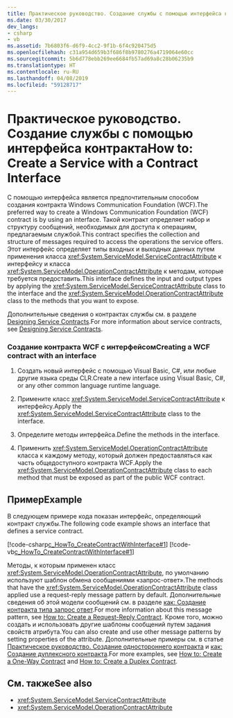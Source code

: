 ```yaml
---
title: Практическое руководство. Создание службы с помощью интерфейса контракта
ms.date: 03/30/2017
dev_langs:
- csharp
- vb
ms.assetid: 7b6803f6-d6f9-4cc2-9f1b-6f4c920475d5
ms.openlocfilehash: c31a954d659b3f686f8b9780276a4719064e60cc
ms.sourcegitcommit: 5b6d778ebb269ee6684fb57ad69a8c28b06235b9
ms.translationtype: HT
ms.contentlocale: ru-RU
ms.lasthandoff: 04/08/2019
ms.locfileid: "59128717"
---
```

# <a name="how-to-create-a-service-with-a-contract-interface"></a><span data-ttu-id="6c3ba-102">Практическое руководство. Создание службы с помощью интерфейса контракта</span><span class="sxs-lookup"><span data-stu-id="6c3ba-102">How to: Create a Service with a Contract Interface</span></span>
<span data-ttu-id="6c3ba-103">С помощью интерфейса является предпочтительным способом создания контракта Windows Communication Foundation (WCF).</span><span class="sxs-lookup"><span data-stu-id="6c3ba-103">The preferred way to create a Windows Communication Foundation (WCF) contract is by using an interface.</span></span> <span data-ttu-id="6c3ba-104">Такой контракт определяет набор и структуру сообщений, необходимых для доступа к операциям, предлагаемым службой.</span><span class="sxs-lookup"><span data-stu-id="6c3ba-104">This contract specifies the collection and structure of messages required to access the operations the service offers.</span></span> <span data-ttu-id="6c3ba-105">Этот интерфейс определяет типы входных и выходных данных путем применения класса <xref:System.ServiceModel.ServiceContractAttribute> к интерфейсу и класса <xref:System.ServiceModel.OperationContractAttribute> к методам, которые требуется предоставить.</span><span class="sxs-lookup"><span data-stu-id="6c3ba-105">This interface defines the input and output types by applying the <xref:System.ServiceModel.ServiceContractAttribute> class to the interface and the <xref:System.ServiceModel.OperationContractAttribute> class to the methods that you want to expose.</span></span>  
  
 <span data-ttu-id="6c3ba-106">Дополнительные сведения о контрактах службы см. в разделе [Designing Service Contracts](../../../../docs/framework/wcf/designing-service-contracts.md).</span><span class="sxs-lookup"><span data-stu-id="6c3ba-106">For more information about service contracts, see [Designing Service Contracts](../../../../docs/framework/wcf/designing-service-contracts.md).</span></span>  
  
### <a name="creating-a-wcf-contract-with-an-interface"></a><span data-ttu-id="6c3ba-107">Создание контракта WCF с интерфейсом</span><span class="sxs-lookup"><span data-stu-id="6c3ba-107">Creating a WCF contract with an interface</span></span>  
  
1.  <span data-ttu-id="6c3ba-108">Создать новый интерфейс с помощью Visual Basic, C#, или любые другие языка среды CLR.</span><span class="sxs-lookup"><span data-stu-id="6c3ba-108">Create a new interface using Visual Basic, C#, or any other common language runtime language.</span></span>  
  
2.  <span data-ttu-id="6c3ba-109">Примените класс <xref:System.ServiceModel.ServiceContractAttribute> к интерфейсу.</span><span class="sxs-lookup"><span data-stu-id="6c3ba-109">Apply the <xref:System.ServiceModel.ServiceContractAttribute> class to the interface.</span></span>  
  
3.  <span data-ttu-id="6c3ba-110">Определите методы интерфейса.</span><span class="sxs-lookup"><span data-stu-id="6c3ba-110">Define the methods in the interface.</span></span>  
  
4.  <span data-ttu-id="6c3ba-111">Применить <xref:System.ServiceModel.OperationContractAttribute> класса к каждому методу, который должен предоставляться как часть общедоступного контракта WCF.</span><span class="sxs-lookup"><span data-stu-id="6c3ba-111">Apply the <xref:System.ServiceModel.OperationContractAttribute> class to each method that must be exposed as part of the public WCF contract.</span></span>  
  
## <a name="example"></a><span data-ttu-id="6c3ba-112">Пример</span><span class="sxs-lookup"><span data-stu-id="6c3ba-112">Example</span></span>  
 <span data-ttu-id="6c3ba-113">В следующем примере кода показан интерфейс, определяющий контракт службы.</span><span class="sxs-lookup"><span data-stu-id="6c3ba-113">The following code example shows an interface that defines a service contract.</span></span>  
  
 [!code-csharp[c_HowTo_CreateContractWithInterface#1](../../../../samples/snippets/csharp/VS_Snippets_CFX/c_howto_createcontractwithinterface/cs/source.cs#1)]
 [!code-vb[c_HowTo_CreateContractWithInterface#1](../../../../samples/snippets/visualbasic/VS_Snippets_CFX/c_howto_createcontractwithinterface/vb/source.vb#1)]  
  
 <span data-ttu-id="6c3ba-114">Методы, к которым применен класс <xref:System.ServiceModel.OperationContractAttribute>, по умолчанию используют шаблон обмена сообщениями «запрос-ответ».</span><span class="sxs-lookup"><span data-stu-id="6c3ba-114">The methods that have the <xref:System.ServiceModel.OperationContractAttribute> class applied use a request-reply message pattern by default.</span></span> <span data-ttu-id="6c3ba-115">Дополнительные сведения об этой модели сообщений см. в разделе [как: Создание контракта типа запрос ответ](../../../../docs/framework/wcf/feature-details/how-to-create-a-request-reply-contract.md).</span><span class="sxs-lookup"><span data-stu-id="6c3ba-115">For more information about this message pattern, see [How to: Create a Request-Reply Contract](../../../../docs/framework/wcf/feature-details/how-to-create-a-request-reply-contract.md).</span></span> <span data-ttu-id="6c3ba-116">Кроме того, можно создать и использовать другие шаблоны сообщений путем задания свойств атрибута.</span><span class="sxs-lookup"><span data-stu-id="6c3ba-116">You can also create and use other message patterns by setting properties of the attribute.</span></span> <span data-ttu-id="6c3ba-117">Дополнительные примеры см. в статье [Практическое руководство. Создание одностороннего контракта](../../../../docs/framework/wcf/feature-details/how-to-create-a-one-way-contract.md) и [как: Создание дуплексного контракта](../../../../docs/framework/wcf/feature-details/how-to-create-a-duplex-contract.md).</span><span class="sxs-lookup"><span data-stu-id="6c3ba-117">For more examples, see [How to: Create a One-Way Contract](../../../../docs/framework/wcf/feature-details/how-to-create-a-one-way-contract.md) and [How to: Create a Duplex Contract](../../../../docs/framework/wcf/feature-details/how-to-create-a-duplex-contract.md).</span></span>  
  
## <a name="see-also"></a><span data-ttu-id="6c3ba-118">См. также</span><span class="sxs-lookup"><span data-stu-id="6c3ba-118">See also</span></span>

- <xref:System.ServiceModel.ServiceContractAttribute>
- <xref:System.ServiceModel.OperationContractAttribute>
